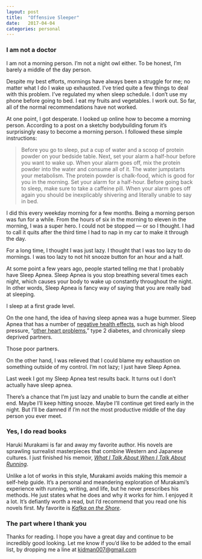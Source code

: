 ```yaml
---
layout: post
title:  "Offensive Sleeper"
date:   2017-04-04
categories: personal
---
```



### I am not a doctor

I am not a morning person. I’m not a night owl either. To be honest, I’m barely a middle of the day person.

Despite my best efforts, mornings have always been a struggle for me; no matter what I do I wake up exhausted. I’ve tried quite a few things to deal with this problem. I’ve regulated my when sleep schedule. I don’t use my phone before going to bed. I eat my fruits and vegetables. I work out. So far, all of the normal recommendations have not worked.

At one point, I got desperate. I looked up online how to become a morning person. According to a post on a sketchy bodybuilding forum it’s surprisingly easy to become a morning person. I followed these simple instructions:

> Before you go to sleep, put a cup of water and a scoop of protein powder on your bedside table. Next, set your alarm a half-hour before you want to wake up. When your alarm goes off, mix the protein powder into the water and consume all of it. The water jumpstarts your metabolism. The protein powder is chalk-food, which is good for you in the morning. Set your alarm for a half-hour. Before going back to sleep, make sure to take a caffeine pill. When your alarm goes off again you should be inexplicably shivering and literally unable to say in bed.

I did this every weekday morning for a few months. Being a morning person was fun for a while. From the hours of six in the morning to eleven in the morning, I was a super hero. I could not be stopped — or so I thought. I had to call it quits after the third time I had to nap in my car to make it through the day.

For a long time, I thought I was just lazy. I thought that I was too lazy to do mornings. I was too lazy to not hit snooze button for an hour and a half.

At some point a few years ago, people started telling me that I probably have Sleep Apnea. Sleep Apnea is you stop breathing several times each night, which causes your body to wake up constantly throughout the night. In other words, Sleep Apnea is fancy way of saying that you are really bad at sleeping.

I sleep at a first grade level.

On the one hand, the idea of having sleep apnea was a huge bummer. Sleep Apnea that has a number of [negative health effects](http://www.mayoclinic.org/diseases-conditions/sleep-apnea/basics/complications/con-20020286), such as high blood pressure, “[other heart problems](https://giphy.com/gifs/mygifyvalentine-sandra-studio-360-my-gify-valentine-xTcnSPcbO7ViaAPQw8),” type 2 diabetes, and chronically sleep deprived partners.

Those poor partners.

On the other hand, I was relieved that I could blame my exhaustion on something outside of my control. I’m not lazy; I just have Sleep Apnea.

Last week I got my Sleep Apnea test results back. It turns out I don’t actually have sleep apnea.

There’s a chance that I’m just lazy and unable to burn the candle at either end. Maybe I’ll keep hitting snooze. Maybe I’ll continue get tired early in the night. But I’ll be damned if I’m not the most productive middle of the day person you ever meet.

### Yes, I do read books
Haruki Murakami is far and away my favorite author. His novels are sprawling surrealist masterpieces that combine Western and Japanese cultures. I just finished his memoir, *[What I Talk About When I Talk About Running](http://www.goodreads.com/book/show/2195464.What_I_Talk_About_When_I_Talk_About_Running)*.

Unlike a lot of works in this style, Murakami avoids making this memoir a self-help guide. It’s a personal and meandering exploration of Murakami’s experience with running, writing, and life, but he never prescribes his methods. He just states what he does and why it works for him. I enjoyed it a lot. It’s defiantly worth a read, but I’d recommend that you read one his novels first. My favorite is *[Kafka on the Shore](https://www.goodreads.com/book/show/4929.Kafka_on_the_Shore?from_search=true)*.

### The part where I thank you
Thanks for reading. I hope you have a great day and continue to be incredibly good looking. Let me know if you’d like to be added to the email list, by dropping me a line at [kidman007@gmail.com](kidman007@gmail.com)
